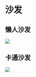 # 沙发

## 懒人沙发
![](https://s2.loli.net/2024/06/15/cyTlXsKYMjL7Avu.jpg)
## 卡通沙发
![](https://s2.loli.net/2024/06/15/86WA1od2C9T3Gyq.jpg)